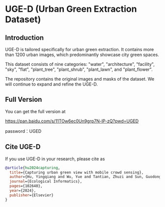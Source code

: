 # UGE-D (Urban Green Extraction Dataset)

## Introduction

UGE-D is tailored specifically for urban green extraction. It contains more than 1200 urban images, which predominantly showcase city green spaces.

This dataset consists of nine categories: "water", "architecture", "facility", "sky", "flat", "plant_tree", "plant_shrub", "plant_lawn", and "plant_flower".

The repository contains the original images and masks of the dataset. We will continue to expand and refine the UGE-D.

## Full Version
You can get the full version at 

https://pan.baidu.com/s/11TOw6ec0Un9grp7N-lP-zQ?pwd=UGED 

password：UGED

## Cite UGE-D

If you use UGE-D in your research, please cite as

```BibTeX
@article{hu2024capturing,
  title={Capturing urban green view with mobile crowd sensing},
  author={Hu, Yingqiang and Wu, Yue and Tantian, Zhuzi and Sun, Guodong},
  journal={Ecological Informatics},
  pages={102640},
  year={2024},
  publisher={Elsevier}
}
```
